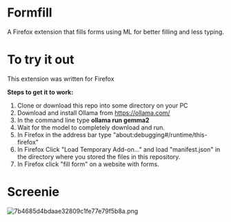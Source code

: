 # Formfill
A Firefox extension that fills forms using ML for better filling and less typing. 

# To try it out
This extension was written for Firefox

**Steps to get it to work:**
1. Clone or download this repo into some directory on your PC
2. Download and install Ollama from https://ollama.com/
3. In the command line type **ollama run gemma2**
4. Wait for the model to completely download and run.
5. In Firefox in the address bar type "about:debugging#/runtime/this-firefox"
6. In Firefox Click "Load Temporary Add-on..." and load "manifest.json" in the directory where you stored the files in this repository.
7. In Firefox click "fill form" on a website with forms.

# Screenie
![7b4685d4bdaae32809c1fe77e79f5b8a.png](./7b4685d4bdaae32809c1fe77e79f5b8a.png)
